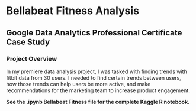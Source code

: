 # Bellabeat Fitness Analysis
## Google Data Analytics Professional Certificate Case Study

### Project Overview

In my premiere data analysis project, I was tasked with finding trends with fitbit data from 30 users. I needed to find certain trends between users, how those trends can help users be more active, and make recommendations for the marketing team to increase product engagement.

**See the .ipynb Bellabeat Fitness file for the complete Kaggle R notebook.**
